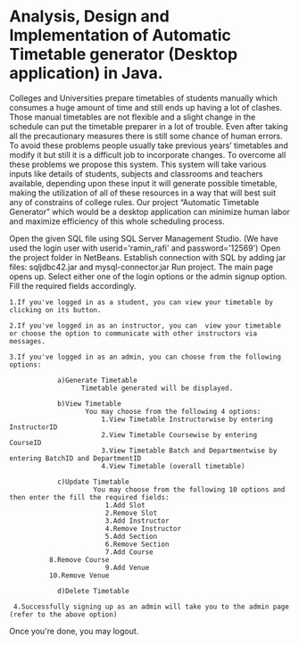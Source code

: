 # Analysis, Design and Implementation of Automatic Timetable generator (Desktop application) in Java.
Colleges and Universities prepare timetables of students manually which consumes a huge amount of time and still ends up having a lot of clashes. Those manual timetables are not flexible and a slight change in the schedule can put the timetable preparer in a lot of trouble. Even after taking all the precautionary measures there is still some chance of human errors. To avoid these problems people usually take previous years’ timetables and modify it but still it is a difficult job to incorporate changes. To overcome all these problems we propose this system. This system will take various inputs like details of students, subjects and classrooms and teachers available, depending upon these input it will generate possible timetable, making the utilization of all of these resources in a way that will best suit any of constrains of college rules. Our project “Automatic Timetable Generator” which would be a desktop application can minimize human labor and maximize efficiency of this whole scheduling process.

Open the given SQL file using SQL Server Management Studio. (We have used the login user with userid='ramin_rafi' and password='12569')
Open the project folder in NetBeans.
Establish connection with SQL by adding jar files: sqljdbc42.jar and mysql-connector.jar
Run project. The main page opens up. 
Select either one of the login options or the admin signup option.
Fill the required fields accordingly.

    1.If you've logged in as a student, you can view your timetable by clicking on its button.

    2.If you've logged in as an instructor, you can  view your timetable or choose the option to communicate with other instructors via messages.

    3.If you've logged in as an admin, you can choose from the following options:

                a)Generate Timetable
                      Timetable generated will be displayed.

                b)View Timetable
                       You may choose from the following 4 options:
                           1.View Timetable Instructorwise by entering InstructorID
                           2.View Timetable Coursewise by entering CourseID
                           3.View Timetable Batch and Departmentwise by entering BatchID and DepartmentID
                           4.View Timetable (overall timetable)

                c)Update Timetable
                         You may choose from the following 10 options and then enter the fill the required fields:
                            1.Add Slot
                            2.Remove Slot
                            3.Add Instructor
                            4.Remove Instructor
                            5.Add Section
                            6.Remove Section
                            7.Add Course
	          8.Remove Course
                            9.Add Venue
	          10.Remove Venue
		
                d)Delete Timetable

     4.Successfully signing up as an admin will take you to the admin page (refer to the above option)

Once you're done, you may logout.


